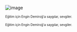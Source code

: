 ![image](https://github.com/user-attachments/assets/5368467b-245e-4d8d-a1e3-c0532d3ddf67)


<font size="1">Eğitim için Engin Demiroğ'a saygılar, sevgiler.</font>

<font style="font-size: 10px">Eğitim için Engin Demiroğ'a saygılar, sevgiler.</font>
